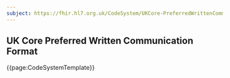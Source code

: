 ```yaml
---
subject: https://fhir.hl7.org.uk/CodeSystem/UKCore-PreferredWrittenCommunicationFormat
---
```

## UK Core Preferred Written Communication Format

{{page:CodeSystemTemplate}}